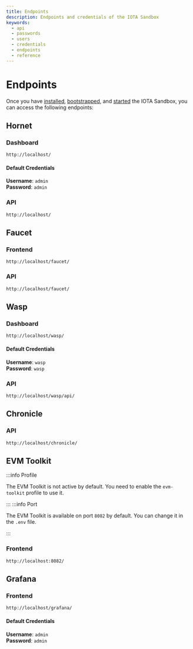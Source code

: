 ```yaml
---
title: Endpoints
description: Endpoints and credentials of the IOTA Sandbox
keywords:
  - api
  - passwords
  - users
  - credentials
  - endpoints
  - reference
---
```


# Endpoints

Once you have [installed](../getting-started.md#install-the-iota-sandbox-using-docker),
[bootstrapped](../getting-started.md#bootstrap), 
and [started](../getting-started.md#start-the-iota-sandbox) the IOTA Sandbox,
you can access the following endpoints:

## Hornet

### Dashboard 

```plaintext
http://localhost/
```

#### Default Credentials

**Username**: `admin`  
**Password**: `admin`

### API

```plaintext
http://localhost/
```

## Faucet

### Frontend

```plaintext
http://localhost/faucet/
```  

### API

```plaintext
http://localhost/faucet/
```

## Wasp

### Dashboard 

```plaintext
http://localhost/wasp/
```

#### Default Credentials

**Username**: `wasp`  
**Password**: `wasp`

### API

```plaintext
http://localhost/wasp/api/
```

## Chronicle

### API 

```plaintext
http://localhost/chronicle/
```

## EVM Toolkit

:::info Profile

The EVM Toolkit is not active by default. You need to enable the `evm-toolkit` profile to use it.

:::
:::info Port

The EVM Toolkit is available on port `8082` by default. You can change it in the `.env` file.

:::

### Frontend 

```plaintext
http://localhost:8082/
```

## Grafana

### Frontend 

```plaintext
http://localhost/grafana/
```

#### Default Credentials

**Username**: `admin`  
**Password**: `admin`